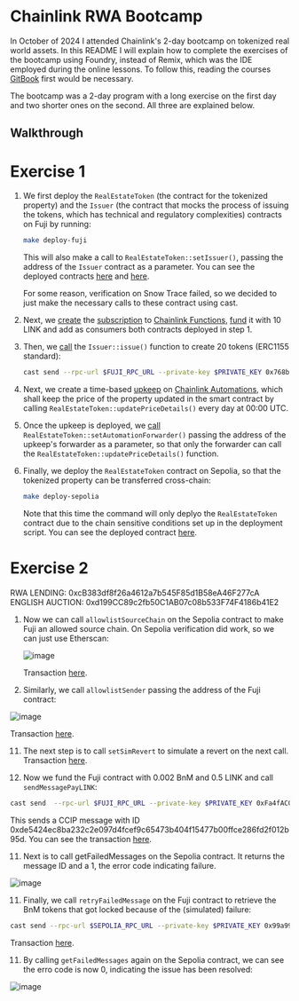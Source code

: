 # Chainlink RWA Bootcamp

In October of 2024 I attended Chainlink's 2-day bootcamp on tokenized real world assets. In this README I will explain how to complete the exercises of the bootcamp using Foundry, instead of Remix, which was the IDE employed during the online lessons. To follow this, reading the courses [GitBook](https://cll-devrel.gitbook.io/tokenized-rwa-bootcamp-2024) first would be necessary.

The bootcamp was a 2-day program with a long exercise on the first day and two shorter ones on the second. All three are explained below.

## Walkthrough

# Exercise 1

1. We first deploy the `RealEstateToken` (the contract for the tokenized property) and the `Issuer` (the contract that mocks the process of issuing the tokens, which has technical and regulatory complexities) contracts on Fuji by running:

   ```bash
   make deploy-fuji
   ```
   
   This will also make a call to `RealEstateToken::setIssuer()`, passing the address of the `Issuer` contract as a parameter.
   You can see the deployed contracts [here](https://testnet.snowtrace.io/address/0xD070e42168928faDA13acBD708281c64D5087A39/contract/43113/code?chainid=43113) and [here](0x768b85F01D666150968c0dB9C0F6538F0D274B00).

   For some reason, verification on Snow Trace failed, so we decided to just make the necessary calls to these contract using cast.

2. Next, we [create](https://testnet.snowtrace.io/tx/0x169aff0192084fe5a35aab7b98ec9609252f3fb57e0139c0b78614fd10d8f8dc) the [subscription](https://functions.chain.link/fuji/12946) to [Chainlink Functions](https://functions.chain.link/fuji/new), [fund](https://testnet.snowtrace.io/tx/0x9f4b6b141f8707e87fb3962e8214e2ef238256179aaa804eddb2bb2052c2a686) it with 10 LINK and add as consumers both contracts deployed in step 1.

3. Then, we [call](https://testnet.snowtrace.io/tx/0xb011236d30e2d77964abdab94ebc923671305da4bf88cf51f9acf9694aee5371) the `Issuer::issue()` function to create 20 tokens (ERC1155 standard):

   ```bash
   cast send --rpc-url $FUJI_RPC_URL --private-key $PRIVATE_KEY 0x768b85F01D666150968c0dB9C0F6538F0D274B00 "issue(address,uint256,uint64,uint32,bytes32)" 0x31e0FacEa072EE621f22971DF5bAE3a1317E41A4 20 12946 300000 0x66756e2d6176616c616e6368652d66756a692d31000000000000000000000000
   ```
   
4. Next, we create a time-based [upkeep](https://automation.chain.link/fuji/30436671194206119093870703325584784783568175881191339496387692421682192750306) on [Chainlink Automations](https://automation.chain.link/), which shall keep the price of the property updated in the smart contract by calling `RealEstateToken::updatePriceDetails()` every day at 00:00 UTC.
5. Once the upkeep is deployed, we [call](https://testnet.snowtrace.io/tx/0x8caf8da5083a7ba943884ae06c799d8a0b63d9ab6d2c885229dd9fd7508c0393) `RealEstateToken::setAutomationForwarder()` passing the address of the upkeep's forwarder as a parameter, so that only the forwarder can call the `RealEstateToken::updatePriceDetails()` function.
8. Finally, we deploy the `RealEstateToken` contract on Sepolia, so that the tokenized property can be transferred cross-chain:

   ```bash
   make deploy-sepolia
   ```

   Note that this time the command will only deplyo the `RealEstateToken` contract due to the chain sensitive conditions set up in the deployment script. You can see the deployed contract [here]().

# Exercise 2
RWA LENDING: 0xcB383df8f26a4612a7b545F85d1B58eA46F277cA 
ENGLISH AUCTION: 0xd199CC89c2fb50C1AB07c08b533F74F4186b41E2 
1. Now we can call `allowlistSourceChain` on the Sepolia contract to make Fuji an allowed source chain. On Sepolia verification did work, so we can just use Etherscan:
   
   ![image](https://github.com/user-attachments/assets/5e99a325-8c55-434d-a800-bd326c353c44)
   
   Transaction [here](https://sepolia.etherscan.io/tx/0x186ed6facbd1f0008315a586e4c133a65799336015e89c3574f699335c95a5e3).

10. Similarly, we call `allowlistSender` passing the address of the Fuji contract:

   ![image](https://github.com/user-attachments/assets/19f164a2-cd5b-4945-b443-f905045e85b9)
   
   Transaction [here](https://sepolia.etherscan.io/tx/0x04ab1237fb28396362cb1a450ebbcb53983c51848bfff943c3cb50dd5de72ca2).

11. The next step is to call `setSimRevert` to simulate a revert on the next call. Transaction [here](https://sepolia.etherscan.io/tx/0x9ff07f1119be3631b8a12462b5b4e95fa2ea4fbbcbeadbd3331346d964e26b6d).

12. Now we fund the Fuji contract with 0.002 BnM and 0.5 LINK and call `sendMessagePayLINK`:

   ```bash
   cast send  --rpc-url $FUJI_RPC_URL --private-key $PRIVATE_KEY 0xFa4fAC09d834ADb9e4457a64b420F26966d981a0 "sendMessagePayLINK(uint64,address,string,address,uint256)" 16015286601757825753 0x99a99feea7c519068c40385e50f07fb066360f01 "Hello World!" 0xD21341536c5cF5EB1bcb58f6723cE26e8D8E90e4 1000000000000000
   ```
   This sends a CCIP message with ID 0xde5424ec8ba232c2e097d4fcef9c65473b404f15477b00ffce286fd2f012b95d. You can see the transaction [here](https://testnet.snowtrace.io/tx/0x1532eeeb481049d16515bf15707924cfeebcc7225749cd35361c6b5ab0391cfe).

11. Next is to call getFailedMessages on the Sepolia contract. It returns the message ID and a 1, the error code indicating failure.

   ![image](https://github.com/user-attachments/assets/5fb7a808-03c8-47f8-987b-15c60eaa1b76)

11. Finally, we call `retryFailedMessage` on the Fuji contract to retrieve the BnM tokens that got locked because of the (simulated) failure:

   ```bash
   cast send --rpc-url $SEPOLIA_RPC_URL --private-key $PRIVATE_KEY 0x99a99feea7c519068c40385e50f07fb066360f01 "retryFailedMessage(bytes32,address)" 0xde5424ec8ba232c2e097d4fcef9c65473b404f15477b00ffce286fd2f012b95d 0xFa4fAC09d834ADb9e4457a64b420F26966d981a0
   ```
   
   Transaction [here](https://sepolia.etherscan.io/tx/0xac97dc83c3d47041ea9c2b967350769d8b5a5e6f74801475800ebc54a23ec6d9).

11. By calling `getFailedMessages` again on the Sepolia contract, we can see the erro code is now 0, indicating the issue has been resolved:

   ![image](https://github.com/user-attachments/assets/9a8ce246-cdbb-45a9-9552-f433e221dc10)
 


